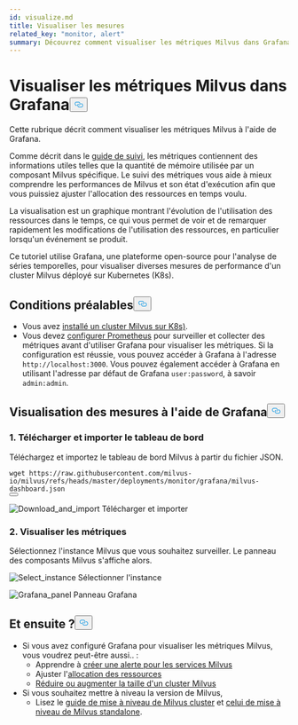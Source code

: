 ```yaml
---
id: visualize.md
title: Visualiser les mesures
related_key: "monitor, alert"
summary: Découvrez comment visualiser les métriques Milvus dans Grafana.
---
```


<h1 id="Visualize-Milvus-Metrics-in-Grafana" class="common-anchor-header">Visualiser les métriques Milvus dans Grafana<button data-href="#Visualize-Milvus-Metrics-in-Grafana" class="anchor-icon" translate="no">
      <svg translate="no"
        aria-hidden="true"
        focusable="false"
        height="20"
        version="1.1"
        viewBox="0 0 16 16"
        width="16"
      >
        <path
          fill="#0092E4"
          fill-rule="evenodd"
          d="M4 9h1v1H4c-1.5 0-3-1.69-3-3.5S2.55 3 4 3h4c1.45 0 3 1.69 3 3.5 0 1.41-.91 2.72-2 3.25V8.59c.58-.45 1-1.27 1-2.09C10 5.22 8.98 4 8 4H4c-.98 0-2 1.22-2 2.5S3 9 4 9zm9-3h-1v1h1c1 0 2 1.22 2 2.5S13.98 12 13 12H9c-.98 0-2-1.22-2-2.5 0-.83.42-1.64 1-2.09V6.25c-1.09.53-2 1.84-2 3.25C6 11.31 7.55 13 9 13h4c1.45 0 3-1.69 3-3.5S14.5 6 13 6z"
        ></path>
      </svg>
    </button></h1><p>Cette rubrique décrit comment visualiser les métriques Milvus à l'aide de Grafana.</p>
<p>Comme décrit dans le <a href="/docs/fr/v2.5.x/monitor.md">guide de suivi</a>, les métriques contiennent des informations utiles telles que la quantité de mémoire utilisée par un composant Milvus spécifique. Le suivi des métriques vous aide à mieux comprendre les performances de Milvus et son état d'exécution afin que vous puissiez ajuster l'allocation des ressources en temps voulu.</p>
<p>La visualisation est un graphique montrant l'évolution de l'utilisation des ressources dans le temps, ce qui vous permet de voir et de remarquer rapidement les modifications de l'utilisation des ressources, en particulier lorsqu'un événement se produit.</p>
<p>Ce tutoriel utilise Grafana, une plateforme open-source pour l'analyse de séries temporelles, pour visualiser diverses mesures de performance d'un cluster Milvus déployé sur Kubernetes (K8s).</p>
<h2 id="Prerequisites" class="common-anchor-header">Conditions préalables<button data-href="#Prerequisites" class="anchor-icon" translate="no">
      <svg translate="no"
        aria-hidden="true"
        focusable="false"
        height="20"
        version="1.1"
        viewBox="0 0 16 16"
        width="16"
      >
        <path
          fill="#0092E4"
          fill-rule="evenodd"
          d="M4 9h1v1H4c-1.5 0-3-1.69-3-3.5S2.55 3 4 3h4c1.45 0 3 1.69 3 3.5 0 1.41-.91 2.72-2 3.25V8.59c.58-.45 1-1.27 1-2.09C10 5.22 8.98 4 8 4H4c-.98 0-2 1.22-2 2.5S3 9 4 9zm9-3h-1v1h1c1 0 2 1.22 2 2.5S13.98 12 13 12H9c-.98 0-2-1.22-2-2.5 0-.83.42-1.64 1-2.09V6.25c-1.09.53-2 1.84-2 3.25C6 11.31 7.55 13 9 13h4c1.45 0 3-1.69 3-3.5S14.5 6 13 6z"
        ></path>
      </svg>
    </button></h2><ul>
<li>Vous avez <a href="/docs/fr/v2.5.x/install_cluster-helm.md">installé un cluster Milvus sur K8s)</a>.</li>
<li>Vous devez <a href="/docs/fr/v2.5.x/monitor.md">configurer Prometheus</a> pour surveiller et collecter des métriques avant d'utiliser Grafana pour visualiser les métriques. Si la configuration est réussie, vous pouvez accéder à Grafana à l'adresse <code translate="no">http://localhost:3000</code>. Vous pouvez également accéder à Grafana en utilisant l'adresse par défaut de Grafana <code translate="no">user:password</code>, à savoir <code translate="no">admin:admin</code>.</li>
</ul>
<h2 id="Visualize-metrics-using-Grafana" class="common-anchor-header">Visualisation des mesures à l'aide de Grafana<button data-href="#Visualize-metrics-using-Grafana" class="anchor-icon" translate="no">
      <svg translate="no"
        aria-hidden="true"
        focusable="false"
        height="20"
        version="1.1"
        viewBox="0 0 16 16"
        width="16"
      >
        <path
          fill="#0092E4"
          fill-rule="evenodd"
          d="M4 9h1v1H4c-1.5 0-3-1.69-3-3.5S2.55 3 4 3h4c1.45 0 3 1.69 3 3.5 0 1.41-.91 2.72-2 3.25V8.59c.58-.45 1-1.27 1-2.09C10 5.22 8.98 4 8 4H4c-.98 0-2 1.22-2 2.5S3 9 4 9zm9-3h-1v1h1c1 0 2 1.22 2 2.5S13.98 12 13 12H9c-.98 0-2-1.22-2-2.5 0-.83.42-1.64 1-2.09V6.25c-1.09.53-2 1.84-2 3.25C6 11.31 7.55 13 9 13h4c1.45 0 3-1.69 3-3.5S14.5 6 13 6z"
        ></path>
      </svg>
    </button></h2><h3 id="1-Download-and-import-dashboard" class="common-anchor-header">1. Télécharger et importer le tableau de bord</h3><p>Téléchargez et importez le tableau de bord Milvus à partir du fichier JSON.</p>
<pre><code translate="no">wget <span class="hljs-attr">https</span>:<span class="hljs-comment">//raw.githubusercontent.com/milvus-io/milvus/refs/heads/master/deployments/monitor/grafana/milvus-dashboard.json</span>
<button class="copy-code-btn"></button></code></pre>
<p>
  
   <span class="img-wrapper"> <img translate="no" src="/docs/v2.5.x/assets/import_dashboard.png" alt="Download_and_import" class="doc-image" id="download_and_import" />
   </span> <span class="img-wrapper"> <span>Télécharger et importer</span> </span></p>
<h3 id="2-View-metrics" class="common-anchor-header">2. Visualiser les métriques</h3><p>Sélectionnez l'instance Milvus que vous souhaitez surveiller. Le panneau des composants Milvus s'affiche alors.</p>
<p>
  
   <span class="img-wrapper"> <img translate="no" src="/docs/v2.5.x/assets/grafana_select.png" alt="Select_instance" class="doc-image" id="select_instance" />
   </span> <span class="img-wrapper"> <span>Sélectionner l'instance</span> </span></p>
<p>
  
   <span class="img-wrapper"> <img translate="no" src="/docs/v2.5.x/assets/grafana_panel.png" alt="Grafana_panel" class="doc-image" id="grafana_panel" />
   </span> <span class="img-wrapper"> <span>Panneau Grafana</span> </span></p>
<h2 id="Whats-next" class="common-anchor-header">Et ensuite ?<button data-href="#Whats-next" class="anchor-icon" translate="no">
      <svg translate="no"
        aria-hidden="true"
        focusable="false"
        height="20"
        version="1.1"
        viewBox="0 0 16 16"
        width="16"
      >
        <path
          fill="#0092E4"
          fill-rule="evenodd"
          d="M4 9h1v1H4c-1.5 0-3-1.69-3-3.5S2.55 3 4 3h4c1.45 0 3 1.69 3 3.5 0 1.41-.91 2.72-2 3.25V8.59c.58-.45 1-1.27 1-2.09C10 5.22 8.98 4 8 4H4c-.98 0-2 1.22-2 2.5S3 9 4 9zm9-3h-1v1h1c1 0 2 1.22 2 2.5S13.98 12 13 12H9c-.98 0-2-1.22-2-2.5 0-.83.42-1.64 1-2.09V6.25c-1.09.53-2 1.84-2 3.25C6 11.31 7.55 13 9 13h4c1.45 0 3-1.69 3-3.5S14.5 6 13 6z"
        ></path>
      </svg>
    </button></h2><ul>
<li>Si vous avez configuré Grafana pour visualiser les métriques Milvus, vous voudrez peut-être aussi.. :<ul>
<li>Apprendre à <a href="/docs/fr/v2.5.x/alert.md">créer une alerte pour les services Milvus</a></li>
<li>Ajuster l'<a href="/docs/fr/v2.5.x/allocate.md">allocation des ressources</a></li>
<li><a href="/docs/fr/v2.5.x/scaleout.md">Réduire ou augmenter la taille d'un cluster Milvus</a></li>
</ul></li>
<li>Si vous souhaitez mettre à niveau la version de Milvus,<ul>
<li>Lisez le <a href="/docs/fr/v2.5.x/upgrade_milvus_cluster-operator.md">guide de mise à niveau de Milvus cluster</a> et <a href="/docs/fr/v2.5.x/upgrade_milvus_standalone-operator.md">celui de mise à niveau de Milvus standalone</a>.</li>
</ul></li>
</ul>
